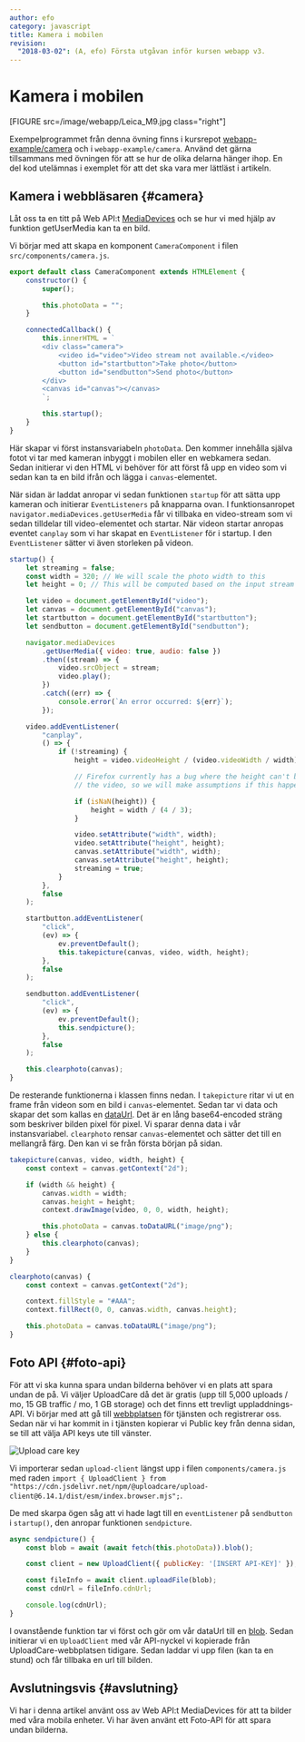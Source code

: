 ```yaml
---
author: efo
category: javascript
title: Kamera i mobilen
revision:
  "2018-03-02": (A, efo) Första utgåvan inför kursen webapp v3.
---
```

Kamera i mobilen
==================================

[FIGURE src=/image/webapp/Leica_M9.jpg class="right"]

Exempelprogrammet från denna övning finns i kursrepot [webapp-example/camera](https://github.com/dbwebb-webapp/webapp-example/tree/main/camera) och i `webapp-example/camera`. Använd det gärna tillsammans med övningen för att se hur de olika delarna hänger ihop. En del kod utelämnas i exemplet för att det ska vara mer lättläst i artikeln.



Kamera i webbläsaren {#camera}
--------------------------------------

Låt oss ta en titt på Web API:t [MediaDevices](https://developer.mozilla.org/en-US/docs/Web/API/MediaDevices/getUserMedia) och se hur vi med hjälp av funktion getUserMedia kan ta en bild.

Vi börjar med att skapa en komponent `CameraComponent` i filen `src/components/camera.js`.

```javascript
export default class CameraComponent extends HTMLElement {
    constructor() {
        super();

        this.photoData = "";
    }

    connectedCallback() {
        this.innerHTML = `
        <div class="camera">
            <video id="video">Video stream not available.</video>
            <button id="startbutton">Take photo</button>
            <button id="sendbutton">Send photo</button>
        </div>
        <canvas id="canvas"></canvas>
        `;

        this.startup();
    }
}
```

Här skapar vi först instansvariabeln `photoData`. Den kommer innehålla själva fotot vi tar med kameran inbyggt i mobilen eller en webkamera sedan. Sedan initierar vi den HTML vi behöver för att först få upp en video som vi sedan kan ta en bild ifrån och lägga i `canvas`-elementet.

När sidan är laddat anropar vi sedan funktionen `startup` för att sätta upp kameran och initierar `EventListeners` på knapparna ovan. I funktionsanropet `navigator.mediaDevices.getUserMedia` får vi tillbaka en video-stream som vi sedan tilldelar till video-elementet och startar. När videon startar anropas eventet `canplay` som vi har skapat en `EventListener` för i startup. I den `EventListener` sätter vi även storleken på videon.

```javascript
startup() {
    let streaming = false;
    const width = 320; // We will scale the photo width to this
    let height = 0; // This will be computed based on the input stream

    let video = document.getElementById("video");
    let canvas = document.getElementById("canvas");
    let startbutton = document.getElementById("startbutton");
    let sendbutton = document.getElementById("sendbutton");

    navigator.mediaDevices
        .getUserMedia({ video: true, audio: false })
        .then((stream) => {
            video.srcObject = stream;
            video.play();
        })
        .catch((err) => {
            console.error(`An error occurred: ${err}`);
        });

    video.addEventListener(
        "canplay",
        () => {
            if (!streaming) {
                height = video.videoHeight / (video.videoWidth / width);

                // Firefox currently has a bug where the height can't be read from
                // the video, so we will make assumptions if this happens.

                if (isNaN(height)) {
                    height = width / (4 / 3);
                }

                video.setAttribute("width", width);
                video.setAttribute("height", height);
                canvas.setAttribute("width", width);
                canvas.setAttribute("height", height);
                streaming = true;
            }
        },
        false
    );

    startbutton.addEventListener(
        "click",
        (ev) => {
            ev.preventDefault();
            this.takepicture(canvas, video, width, height);
        },
        false
    );

    sendbutton.addEventListener(
        "click",
        (ev) => {
            ev.preventDefault();
            this.sendpicture();
        },
        false
    );

    this.clearphoto(canvas);
}
```

De resterande funktionerna i klassen finns nedan. I `takepicture` ritar vi ut en frame från videon som en bild i `canvas`-elementet. Sedan tar vi data och skapar det som kallas en [dataUrl](https://developer.mozilla.org/en-US/docs/Web/HTTP/Basics_of_HTTP/Data_URLs). Det är en lång base64-encoded sträng som beskriver bilden pixel för pixel. Vi sparar denna data i vår instansvariabel. `clearphoto` rensar `canvas`-elementet och sätter det till en mellangrå färg. Den kan vi se från första början på sidan.

```javascript
takepicture(canvas, video, width, height) {
    const context = canvas.getContext("2d");

    if (width && height) {
        canvas.width = width;
        canvas.height = height;
        context.drawImage(video, 0, 0, width, height);

        this.photoData = canvas.toDataURL("image/png");
    } else {
        this.clearphoto(canvas);
    }
}

clearphoto(canvas) {
    const context = canvas.getContext("2d");

    context.fillStyle = "#AAA";
    context.fillRect(0, 0, canvas.width, canvas.height);

    this.photoData = canvas.toDataURL("image/png");
}
```



Foto API {#foto-api}
--------------------------------------

För att vi ska kunna spara undan bilderna behöver vi en plats att spara undan de på. Vi väljer UploadCare då det är gratis (upp till 5,000 uploads / mo, 15 GB traffic / mo, 1 GB storage) och det finns ett trevligt uppladdnings-API. Vi börjar med att gå till [webbplatsen](https://app.uploadcare.com/accounts/signup/) för tjänsten och registrerar oss. Sedan när vi har kommit in i tjänsten kopierar vi Public key från denna sidan, se till att välja API keys ute till vänster.

![Upload care key](image/webapp/webapp-uploadcare-key.png)

Vi importerar sedan `upload-client` längst upp i filen `components/camera.js` med raden `import { UploadClient } from "https://cdn.jsdelivr.net/npm/@uploadcare/upload-client@6.14.1/dist/esm/index.browser.mjs";`.

De med skarpa ögen såg att vi hade lagt till en `eventListener` på `sendbutton` i `startup()`, den anropar funktionen `sendpicture`.

```javascript
async sendpicture() {
    const blob = await (await fetch(this.photoData)).blob();

    const client = new UploadClient({ publicKey: '[INSERT API-KEY]' });

    const fileInfo = await client.uploadFile(blob);
    const cdnUrl = fileInfo.cdnUrl;

    console.log(cdnUrl);
}
```

I ovanstående funktion tar vi först och gör om vår dataUrl till en [blob](https://developer.mozilla.org/en-US/docs/Web/API/Blob). Sedan initierar vi en `UploadClient` med vår API-nyckel vi kopierade från UploadCare-webbplatsen tidigare. Sedan laddar vi upp filen (kan ta en stund) och får tillbaka en url till bilden.



Avslutningsvis {#avslutning}
--------------------------------------

Vi har i denna artikel använt oss av Web API:t MediaDevices för att ta bilder med våra mobila enheter. Vi har även använt ett Foto-API för att spara undan bilderna.

